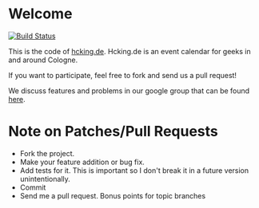 # Welcome

[![Build Status](http://travis-ci.org/bitboxer/hcking.png)](https://travis-ci.org/bitboxer/hcking)

This is the code of [hcking.de](http://hcking.de). Hcking.de is an event
calendar for geeks in and around Cologne.

If you want to participate, feel free to fork and send us a pull request!

We discuss features and problems in our google group that can be found [here](http://groups.google.com/group/hcking).


# Note on Patches/Pull Requests

* Fork the project.
* Make your feature addition or bug fix.
* Add tests for it. This is important so I don't break it in a future version unintentionally.
* Commit
* Send me a pull request. Bonus points for topic branches
